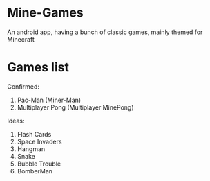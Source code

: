 Mine-Games
==========

An android app, having a bunch of classic games, mainly themed for Minecraft

Games list
==========

  Confirmed:
  1) Pac-Man (Miner-Man)
  2) Multiplayer Pong (Multiplayer MinePong)
  
  Ideas:
  1) Flash Cards
  2) Space Invaders
  3) Hangman
  4) Snake
  5) Bubble Trouble
  6) BomberMan
